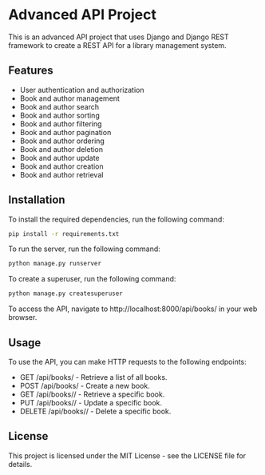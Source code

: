 # Advanced API Project

This is an advanced API project that uses Django and Django REST framework to create a REST API for a library management system.

## Features

- User authentication and authorization
- Book and author management
- Book and author search
- Book and author sorting
- Book and author filtering
- Book and author pagination
- Book and author ordering
- Book and author deletion
- Book and author update
- Book and author creation
- Book and author retrieval

## Installation

To install the required dependencies, run the following command:

```bash
pip install -r requirements.txt
```

To run the server, run the following command:

```bash
python manage.py runserver
```

To create a superuser, run the following command:

```bash
python manage.py createsuperuser
```

To access the API, navigate to http://localhost:8000/api/books/ in your web browser.

## Usage

To use the API, you can make HTTP requests to the following endpoints:

- GET /api/books/ - Retrieve a list of all books.
- POST /api/books/ - Create a new book.
- GET /api/books/<id>/ - Retrieve a specific book.
- PUT /api/books/<id>/ - Update a specific book.
- DELETE /api/books/<id>/ - Delete a specific book.

## License

This project is licensed under the MIT License - see the LICENSE file for details.
